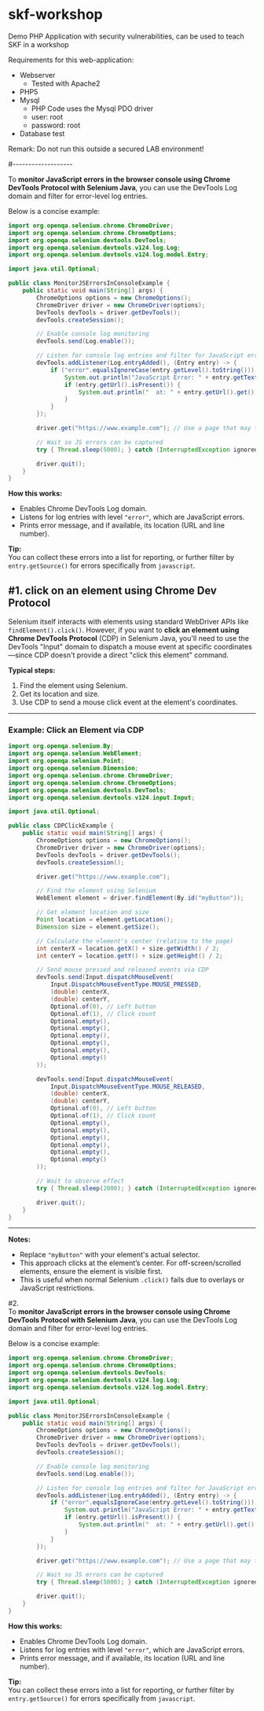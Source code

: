 # skf-workshop
Demo PHP Application with security vulnerabilities, can be used to teach SKF in a workshop

Requirements for this web-application:
- Webserver
  - Tested with Apache2
- PHP5
- Mysql
  - PHP Code uses the Mysql PDO driver
  - user: root
  - password: root
- Database test

Remark:
Do not run this outside a secured LAB environment!

#-------------------

To **monitor JavaScript errors in the browser console using Chrome DevTools Protocol with Selenium Java**, you can use the DevTools Log domain and filter for error-level log entries.

Below is a concise example:

```java name=MonitorJSErrorsInConsoleExample.java
import org.openqa.selenium.chrome.ChromeDriver;
import org.openqa.selenium.chrome.ChromeOptions;
import org.openqa.selenium.devtools.DevTools;
import org.openqa.selenium.devtools.v124.log.Log;
import org.openqa.selenium.devtools.v124.log.model.Entry;

import java.util.Optional;

public class MonitorJSErrorsInConsoleExample {
    public static void main(String[] args) {
        ChromeOptions options = new ChromeOptions();
        ChromeDriver driver = new ChromeDriver(options);
        DevTools devTools = driver.getDevTools();
        devTools.createSession();

        // Enable console log monitoring
        devTools.send(Log.enable());

        // Listen for console log entries and filter for JavaScript errors
        devTools.addListener(Log.entryAdded(), (Entry entry) -> {
            if ("error".equalsIgnoreCase(entry.getLevel().toString())) {
                System.out.println("JavaScript Error: " + entry.getText());
                if (entry.getUrl().isPresent()) {
                    System.out.println("  at: " + entry.getUrl().get() + " line: " + entry.getLineNumber().get());
                }
            }
        });

        driver.get("https://www.example.com"); // Use a page that may trigger JS errors

        // Wait so JS errors can be captured
        try { Thread.sleep(5000); } catch (InterruptedException ignored) {}

        driver.quit();
    }
}
```

**How this works:**
- Enables Chrome DevTools Log domain.
- Listens for log entries with level `"error"`, which are JavaScript errors.
- Prints error message, and if available, its location (URL and line number).

**Tip:**  
You can collect these errors into a list for reporting, or further filter by `entry.getSource()` for errors specifically from `javascript`.


#1. click on an element using Chrome Dev Protocol
----------------------------------------------------


Selenium itself interacts with elements using standard WebDriver APIs like `findElement().click()`. However, if you want to **click an element using Chrome DevTools Protocol** (CDP) in Selenium Java, you'll need to use the DevTools "Input" domain to dispatch a mouse event at specific coordinates—since CDP doesn't provide a direct "click this element" command.

**Typical steps:**
1. Find the element using Selenium.
2. Get its location and size.
3. Use CDP to send a mouse click event at the element's coordinates.

---

### **Example: Click an Element via CDP**

```java
import org.openqa.selenium.By;
import org.openqa.selenium.WebElement;
import org.openqa.selenium.Point;
import org.openqa.selenium.Dimension;
import org.openqa.selenium.chrome.ChromeDriver;
import org.openqa.selenium.chrome.ChromeOptions;
import org.openqa.selenium.devtools.DevTools;
import org.openqa.selenium.devtools.v124.input.Input;

import java.util.Optional;

public class CDPClickExample {
    public static void main(String[] args) {
        ChromeOptions options = new ChromeOptions();
        ChromeDriver driver = new ChromeDriver(options);
        DevTools devTools = driver.getDevTools();
        devTools.createSession();

        driver.get("https://www.example.com");

        // Find the element using Selenium
        WebElement element = driver.findElement(By.id("myButton"));

        // Get element location and size
        Point location = element.getLocation();
        Dimension size = element.getSize();

        // Calculate the element's center (relative to the page)
        int centerX = location.getX() + size.getWidth() / 2;
        int centerY = location.getY() + size.getHeight() / 2;

        // Send mouse pressed and released events via CDP
        devTools.send(Input.dispatchMouseEvent(
            Input.DispatchMouseEventType.MOUSE_PRESSED,
            (double) centerX,
            (double) centerY,
            Optional.of(0), // Left button
            Optional.of(1), // Click count
            Optional.empty(),
            Optional.empty(),
            Optional.empty(),
            Optional.empty(),
            Optional.empty(),
            Optional.empty()
        ));

        devTools.send(Input.dispatchMouseEvent(
            Input.DispatchMouseEventType.MOUSE_RELEASED,
            (double) centerX,
            (double) centerY,
            Optional.of(0), // Left button
            Optional.of(1), // Click count
            Optional.empty(),
            Optional.empty(),
            Optional.empty(),
            Optional.empty(),
            Optional.empty(),
            Optional.empty()
        ));

        // Wait to observe effect
        try { Thread.sleep(2000); } catch (InterruptedException ignored) {}

        driver.quit();
    }
}
```

---

**Notes:**
- Replace `"myButton"` with your element's actual selector.
- This approach clicks at the element’s center. For off-screen/scrolled elements, ensure the element is visible first.
- This is useful when normal Selenium `.click()` fails due to overlays or JavaScript restrictions.




#2.  
To **monitor JavaScript errors in the browser console using Chrome DevTools Protocol with Selenium Java**, you can use the DevTools Log domain and filter for error-level log entries.

Below is a concise example:

```java name=MonitorJSErrorsInConsoleExample.java
import org.openqa.selenium.chrome.ChromeDriver;
import org.openqa.selenium.chrome.ChromeOptions;
import org.openqa.selenium.devtools.DevTools;
import org.openqa.selenium.devtools.v124.log.Log;
import org.openqa.selenium.devtools.v124.log.model.Entry;

import java.util.Optional;

public class MonitorJSErrorsInConsoleExample {
    public static void main(String[] args) {
        ChromeOptions options = new ChromeOptions();
        ChromeDriver driver = new ChromeDriver(options);
        DevTools devTools = driver.getDevTools();
        devTools.createSession();

        // Enable console log monitoring
        devTools.send(Log.enable());

        // Listen for console log entries and filter for JavaScript errors
        devTools.addListener(Log.entryAdded(), (Entry entry) -> {
            if ("error".equalsIgnoreCase(entry.getLevel().toString())) {
                System.out.println("JavaScript Error: " + entry.getText());
                if (entry.getUrl().isPresent()) {
                    System.out.println("  at: " + entry.getUrl().get() + " line: " + entry.getLineNumber().get());
                }
            }
        });

        driver.get("https://www.example.com"); // Use a page that may trigger JS errors

        // Wait so JS errors can be captured
        try { Thread.sleep(5000); } catch (InterruptedException ignored) {}

        driver.quit();
    }
}
```

**How this works:**
- Enables Chrome DevTools Log domain.
- Listens for log entries with level `"error"`, which are JavaScript errors.
- Prints error message, and if available, its location (URL and line number).

**Tip:**  
You can collect these errors into a list for reporting, or further filter by `entry.getSource()` for errors specifically from `javascript`.






